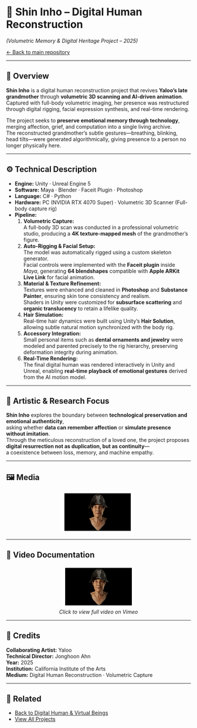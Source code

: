# 👵 Shin Inho – Digital Human Reconstruction  
*(Volumetric Memory & Digital Heritage Project – 2025)*  

[← Back to main repository](https://github.com/reusahn/Unity-Unreal-Interaction-Research/tree/main)

---

## 🧩 Overview  
**Shin Inho** is a digital human reconstruction project that revives **Yaloo’s late grandmother** through **volumetric 3D scanning and AI-driven animation**.  
Captured with full-body volumetric imaging, her presence was restructured through digital rigging, facial expression synthesis, and real-time rendering.  

The project seeks to **preserve emotional memory through technology**, merging affection, grief, and computation into a single living archive.  
The reconstructed grandmother’s subtle gestures—breathing, blinking, head tilts—were generated algorithmically, giving presence to a person no longer physically here.

---

## ⚙️ Technical Description  
- **Engine:** Unity · Unreal Engine 5  
- **Software:** Maya · Blender · Faceit Plugin · Photoshop  
- **Language:** C# · Python  
- **Hardware:** PC (NVIDIA RTX 4070 Super) · Volumetric 3D Scanner (Full-body capture rig)  
- **Pipeline:**  
  1. **Volumetric Capture:**  
     A full-body 3D scan was conducted in a professional volumetric studio, producing a **4K texture-mapped mesh** of the grandmother’s figure.  
  2. **Auto-Rigging & Facial Setup:**  
     The model was automatically rigged using a custom skeleton generator.  
     Facial controls were implemented with the **Faceit plugin** inside *Maya*, generating **64 blendshapes** compatible with **Apple ARKit Live Link** for facial animation.  
  3. **Material & Texture Refinement:**  
     Textures were enhanced and cleaned in **Photoshop** and **Substance Painter**, ensuring skin tone consistency and realism.  
     Shaders in Unity were customized for **subsurface scattering** and **organic translucency** to retain a lifelike quality.  
  4. **Hair Simulation:**  
     Real-time hair dynamics were built using Unity’s **Hair Solution**, allowing subtle natural motion synchronized with the body rig.  
  5. **Accessory Integration:**  
     Small personal items such as **dental ornaments and jewelry** were modeled and parented precisely to the rig hierarchy, preserving deformation integrity during animation.  
  6. **Real-Time Rendering:**  
     The final digital human was rendered interactively in Unity and Unreal, enabling **real-time playback of emotional gestures** derived from the AI motion model.  

---

## 🧠 Artistic & Research Focus  
**Shin Inho** explores the boundary between **technological preservation and emotional authenticity**,  
asking whether **data can remember affection** or **simulate presence without imitation**.  
Through the meticulous reconstruction of a loved one, the project proposes **digital resurrection not as duplication, but as continuity**—  
a coexistence between loss, memory, and machine empathy.

---

## 🖼️ Media
<p align="center">
  <img src="./media/ShinInho_01.jpg" width="40%" style="margin-right:5px;"/>  
  <!-- <img src="./media/ShinInho_02.jpg" width="40%" style="margin-right:5px;"/> -->
</p>

---

## 🎥 Video Documentation
<p align="center">
  <a href="https://www.instagram.com/reel/DF0g7bIShHJ/?utm_source=ig_web_copy_link&igsh=MzRlODBiNWFlZA==" target="_blank">
    <img src="./media/ShinInho_01.jpg" width="40%" style="border-radius:10px;"/>
  </a>
  <br>
  <em>Click to view full video on Vimeo</em>
</p>

---

## 👤 Credits  
**Collaborating Artist:** Yaloo  
**Technical Director:** Jonghoon Ahn  
**Year:** 2025  
**Institution:** California Institute of the Arts  
**Medium:** Digital Human Reconstruction · Volumetric Capture  

---

## 🔗 Related  
- [Back to Digital Human & Virtual Beings](../README.md)  
- [View All Projects](https://github.com/reusahn/Unity-Unreal-Interaction-Research/tree/main)
